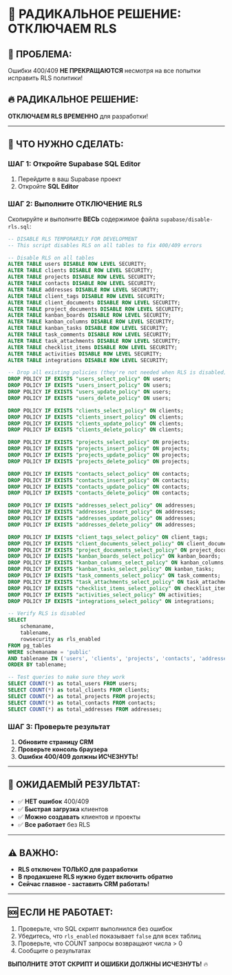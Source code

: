 # 🚨 РАДИКАЛЬНОЕ РЕШЕНИЕ: ОТКЛЮЧАЕМ RLS

## 😤 ПРОБЛЕМА:
Ошибки 400/409 **НЕ ПРЕКРАЩАЮТСЯ** несмотря на все попытки исправить RLS политики!

## 🔥 РАДИКАЛЬНОЕ РЕШЕНИЕ:
**ОТКЛЮЧАЕМ RLS ВРЕМЕННО** для разработки!

---

## 🚀 **ЧТО НУЖНО СДЕЛАТЬ:**

### **ШАГ 1: Откройте Supabase SQL Editor**
1. Перейдите в ваш Supabase проект
2. Откройте **SQL Editor**

### **ШАГ 2: Выполните ОТКЛЮЧЕНИЕ RLS**
Скопируйте и выполните **ВЕСЬ** содержимое файла `supabase/disable-rls.sql`:

```sql
-- DISABLE RLS TEMPORARILY FOR DEVELOPMENT
-- This script disables RLS on all tables to fix 400/409 errors

-- Disable RLS on all tables
ALTER TABLE users DISABLE ROW LEVEL SECURITY;
ALTER TABLE clients DISABLE ROW LEVEL SECURITY;
ALTER TABLE projects DISABLE ROW LEVEL SECURITY;
ALTER TABLE contacts DISABLE ROW LEVEL SECURITY;
ALTER TABLE addresses DISABLE ROW LEVEL SECURITY;
ALTER TABLE client_tags DISABLE ROW LEVEL SECURITY;
ALTER TABLE client_documents DISABLE ROW LEVEL SECURITY;
ALTER TABLE project_documents DISABLE ROW LEVEL SECURITY;
ALTER TABLE kanban_boards DISABLE ROW LEVEL SECURITY;
ALTER TABLE kanban_columns DISABLE ROW LEVEL SECURITY;
ALTER TABLE kanban_tasks DISABLE ROW LEVEL SECURITY;
ALTER TABLE task_comments DISABLE ROW LEVEL SECURITY;
ALTER TABLE task_attachments DISABLE ROW LEVEL SECURITY;
ALTER TABLE checklist_items DISABLE ROW LEVEL SECURITY;
ALTER TABLE activities DISABLE ROW LEVEL SECURITY;
ALTER TABLE integrations DISABLE ROW LEVEL SECURITY;

-- Drop all existing policies (they're not needed when RLS is disabled)
DROP POLICY IF EXISTS "users_select_policy" ON users;
DROP POLICY IF EXISTS "users_insert_policy" ON users;
DROP POLICY IF EXISTS "users_update_policy" ON users;
DROP POLICY IF EXISTS "users_delete_policy" ON users;

DROP POLICY IF EXISTS "clients_select_policy" ON clients;
DROP POLICY IF EXISTS "clients_insert_policy" ON clients;
DROP POLICY IF EXISTS "clients_update_policy" ON clients;
DROP POLICY IF EXISTS "clients_delete_policy" ON clients;

DROP POLICY IF EXISTS "projects_select_policy" ON projects;
DROP POLICY IF EXISTS "projects_insert_policy" ON projects;
DROP POLICY IF EXISTS "projects_update_policy" ON projects;
DROP POLICY IF EXISTS "projects_delete_policy" ON projects;

DROP POLICY IF EXISTS "contacts_select_policy" ON contacts;
DROP POLICY IF EXISTS "contacts_insert_policy" ON contacts;
DROP POLICY IF EXISTS "contacts_update_policy" ON contacts;
DROP POLICY IF EXISTS "contacts_delete_policy" ON contacts;

DROP POLICY IF EXISTS "addresses_select_policy" ON addresses;
DROP POLICY IF EXISTS "addresses_insert_policy" ON addresses;
DROP POLICY IF EXISTS "addresses_update_policy" ON addresses;
DROP POLICY IF EXISTS "addresses_delete_policy" ON addresses;

DROP POLICY IF EXISTS "client_tags_select_policy" ON client_tags;
DROP POLICY IF EXISTS "client_documents_select_policy" ON client_documents;
DROP POLICY IF EXISTS "project_documents_select_policy" ON project_documents;
DROP POLICY IF EXISTS "kanban_boards_select_policy" ON kanban_boards;
DROP POLICY IF EXISTS "kanban_columns_select_policy" ON kanban_columns;
DROP POLICY IF EXISTS "kanban_tasks_select_policy" ON kanban_tasks;
DROP POLICY IF EXISTS "task_comments_select_policy" ON task_comments;
DROP POLICY IF EXISTS "task_attachments_select_policy" ON task_attachments;
DROP POLICY IF EXISTS "checklist_items_select_policy" ON checklist_items;
DROP POLICY IF EXISTS "activities_select_policy" ON activities;
DROP POLICY IF EXISTS "integrations_select_policy" ON integrations;

-- Verify RLS is disabled
SELECT 
    schemaname,
    tablename,
    rowsecurity as rls_enabled
FROM pg_tables 
WHERE schemaname = 'public' 
AND tablename IN ('users', 'clients', 'projects', 'contacts', 'addresses')
ORDER BY tablename;

-- Test queries to make sure they work
SELECT COUNT(*) as total_users FROM users;
SELECT COUNT(*) as total_clients FROM clients;
SELECT COUNT(*) as total_projects FROM projects;
SELECT COUNT(*) as total_contacts FROM contacts;
SELECT COUNT(*) as total_addresses FROM addresses;
```

### **ШАГ 3: Проверьте результат**
1. **Обновите страницу CRM**
2. **Проверьте консоль браузера**
3. **Ошибки 400/409 должны ИСЧЕЗНУТЬ!**

---

## 🎯 **ОЖИДАЕМЫЙ РЕЗУЛЬТАТ:**
- ✅ **НЕТ ошибок** 400/409
- ✅ **Быстрая загрузка** клиентов
- ✅ **Можно создавать** клиентов и проекты
- ✅ **Все работает** без RLS

---

## ⚠️ **ВАЖНО:**
- **RLS отключен ТОЛЬКО для разработки**
- **В продакшене RLS нужно будет включить обратно**
- **Сейчас главное - заставить CRM работать!**

---

## 🆘 **ЕСЛИ НЕ РАБОТАЕТ:**
1. Проверьте, что SQL скрипт выполнился без ошибок
2. Убедитесь, что `rls_enabled` показывает `false` для всех таблиц
3. Проверьте, что COUNT запросы возвращают числа > 0
4. Сообщите о результатах

**ВЫПОЛНИТЕ ЭТОТ СКРИПТ И ОШИБКИ ДОЛЖНЫ ИСЧЕЗНУТЬ!** 🔥
